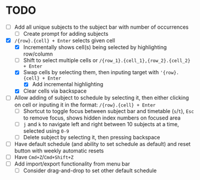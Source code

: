 # TODO
- [ ] Add all unique subjects to the subject bar with number of occurrences
    - [ ] Create prompt for adding subjects
- [x] `/{row}.{cell} + Enter` selects given cell
    - [x] Incrementally shows cell(s) being selected by highlighting row/column
    - [ ] Shift to select multiple cells or `/{row_1}.{cell_1},{row_2}.{cell_2} + Enter`
    - [x] Swap cells by selecting them, then inputing target with `'{row}.{cell} + Enter`
        - [x] Add incremental highlighting
    - [x] Clear cells via backspace
- [ ] Allow adding of subject to schedule by selecting it, then either clicking on cell or inputing it in the format: `/{row}.{cell} + Enter`
    - [ ] Shortcut to toggle focus between subject bar and timetable (`s`/`t`), `Esc` to remove focus, shows hidden index numbers on focused area
    - [ ] `j` and `k` to navigate left and right between 10 subjects at a time, selected using `0-9`
    - [ ] Delete subject by selecting it, then pressing backspace
- [ ] Have default schedule (and ability to set schedule as default) and reset button with weekly automatic resets
- [ ] Have `Cmd+Z`/`Cmd+Shift+Z`
- [ ] Add import/export functionality from menu bar
    - [ ] Consider drag-and-drop to set other default schedule